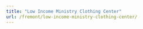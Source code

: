 ```yaml
---
title: "Low Income Ministry Clothing Center"
url: /fremont/low-income-ministry-clothing-center/
---
```

